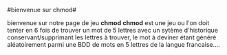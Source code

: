 #bienvenue sur chmod#

bienvenue sur notre page de jeu **chmod**
**chmod** est une jeu ou l'on doit tenter en 6 fois de trouver un mot
de 5 lettres avec un sytème d'historique conservant/supprimant les lettres 
à trouver, le mot à deviner étant généré aléatoirement parmi une BDD de mots
en 5 lettres de la langue francaise....

